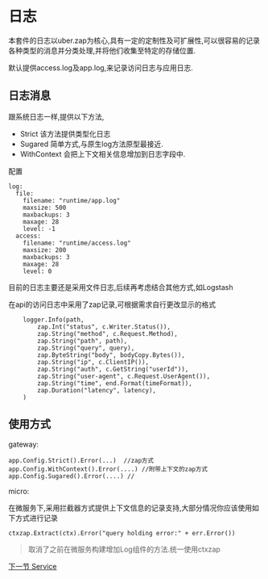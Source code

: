 # 日志

本套件的日志以uber.zap为核心,具有一定的定制性及可扩展性,可以很容易的记录各种类型的消息并分类处理,并将他们收集至特定的存储位置.

默认提供access.log及app.log,来记录访问日志与应用日志.

## 日志消息

跟系统日志一样,提供以下方法,
  - Strict 该方法提供类型化日志
  - Sugared 简单方式,与原生log方法原型最接近.
  - WithContext 会把上下文相关信息增加到日志字段中. 

配置
```
log:
  file:
    filename: "runtime/app.log"
    maxsize: 500
    maxbackups: 3
    maxage: 28
    level: -1
  access:
    filename: "runtime/access.log"
    maxsize: 200
    maxbackups: 3
    maxage: 28
    level: 0
```
目前的日志主要还是采用文件日志,后续再考虑结合其他方式,如Logstash

在api的访问日志中采用了zap记录,可根据需求自行更改显示的格式
```
    logger.Info(path,
        zap.Int("status", c.Writer.Status()),
        zap.String("method", c.Request.Method),
        zap.String("path", path),
        zap.String("query", query),
        zap.ByteString("body", bodyCopy.Bytes()),
        zap.String("ip", c.ClientIP()),
        zap.String("auth", c.GetString("userId")),
        zap.String("user-agent", c.Request.UserAgent()),
        zap.String("time", end.Format(timeFormat)),
        zap.Duration("latency", latency),
    )
```
## 使用方式

gateway:
```
app.Config.Strict().Error(...)  //zap方式
app.Config.WithContext().Error(....) //附带上下文的zap方式
app.Config.Sugared().Error(....) //
```
micro:

在微服务下,采用拦截器方式提供上下文信息的记录支持,大部分情况你应该使用如下方式进行记录
```
ctxzap.Extract(ctx).Error("query holding error:" + err.Error())
```
> 取消了之前在微服务构建增加Log组件的方法.统一使用ctxzap

[下一节 Service](service-layer.md)